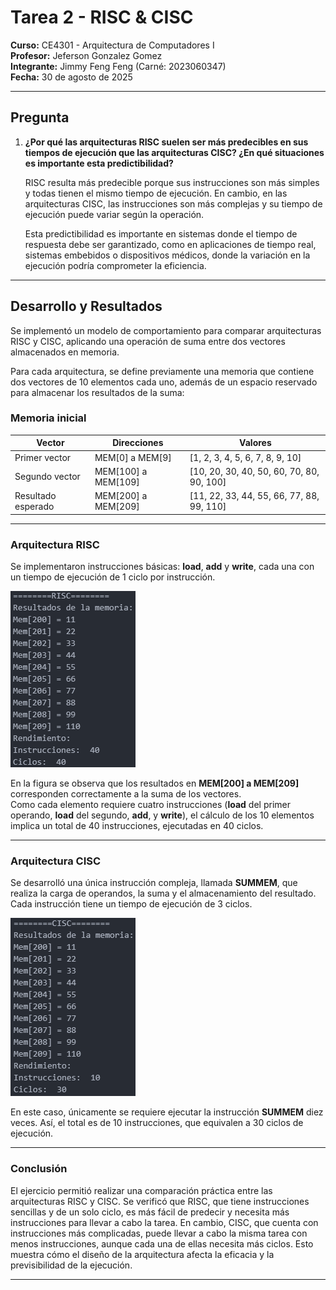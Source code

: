 # Tarea 2 - RISC & CISC

**Curso:** CE4301 - Arquitectura de Computadores I  
**Profesor:** Jeferson Gonzalez Gomez  
**Integrante:** Jimmy Feng Feng (Carné: 2023060347)  
**Fecha:** 30 de agosto de 2025  

---

## Pregunta

1. **¿Por qué las arquitecturas RISC suelen ser más predecibles en sus tiempos de ejecución que las arquitecturas CISC? ¿En qué situaciones es importante esta predictibilidad?**

   RISC resulta más predecible porque sus instrucciones son más simples y todas tienen el mismo tiempo de ejecución. En cambio, en las arquitecturas CISC, las instrucciones son más complejas y su tiempo de ejecución puede variar según la operación.  

   Esta predictibilidad es importante en sistemas donde el tiempo de respuesta debe ser garantizado, como en aplicaciones de tiempo real, sistemas embebidos o dispositivos médicos, donde la variación en la ejecución podría comprometer la eficiencia.

---

## Desarrollo y Resultados

Se implementó un modelo de comportamiento para comparar arquitecturas RISC y CISC, aplicando una operación de suma entre dos vectores almacenados en memoria.  

Para cada arquitectura, se define previamente una memoria que contiene dos vectores de 10 elementos cada uno, además de un espacio reservado para almacenar los resultados de la suma:

### Memoria inicial

| Vector | Direcciones | Valores |
|--------|------------|--------|
| Primer vector | MEM[0] a MEM[9] | [1, 2, 3, 4, 5, 6, 7, 8, 9, 10] |
| Segundo vector | MEM[100] a MEM[109] | [10, 20, 30, 40, 50, 60, 70, 80, 90, 100] |
| Resultado esperado | MEM[200] a MEM[209] | [11, 22, 33, 44, 55, 66, 77, 88, 99, 110] |

---

### Arquitectura RISC

Se implementaron instrucciones básicas: **load**, **add** y **write**, cada una con un tiempo de ejecución de 1 ciclo por instrucción.

![Resultados RISC](images/RISC.png)

En la figura se observa que los resultados en **MEM[200] a MEM[209]** corresponden correctamente a la suma de los vectores.  
Como cada elemento requiere cuatro instrucciones (**load** del primer operando, **load** del segundo, **add**, y **write**), el cálculo de los 10 elementos implica un total de 40 instrucciones, ejecutadas en 40 ciclos.

---

### Arquitectura CISC

Se desarrolló una única instrucción compleja, llamada **SUMMEM**, que realiza la carga de operandos, la suma y el almacenamiento del resultado. Cada instrucción tiene un tiempo de ejecución de 3 ciclos.

![Resultados CISC](images/CISC.png)

En este caso, únicamente se requiere ejecutar la instrucción **SUMMEM** diez veces. Así, el total es de 10 instrucciones, que equivalen a 30 ciclos de ejecución.

---

### Conclusión

El ejercicio permitió realizar una comparación práctica entre las arquitecturas RISC y CISC. Se verificó que RISC, que tiene instrucciones sencillas y de un solo ciclo, es más fácil de predecir y necesita más instrucciones para llevar a cabo la tarea. En cambio, CISC, que cuenta con instrucciones más complicadas, puede llevar a cabo la misma tarea con menos instrucciones, aunque cada una de ellas necesita más ciclos. Esto muestra cómo el diseño de la arquitectura afecta la eficacia y la previsibilidad de la ejecución. 

---